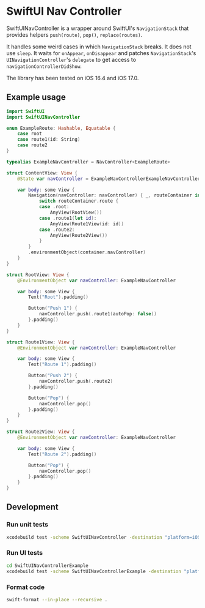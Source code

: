 # SwiftUI Nav Controller

SwiftUINavController is a wrapper around SwiftUI's `NavigationStack` that
provides helpers `push(route)`, `pop()`, `replace(routes)`.

It handles some weird cases in which `NavigationStack` breaks. It does not use
`sleep`. It waits for `onAppear`, `onDisappear` and patches `NavigationStack`'s
`UINavigationController`'s `delegate` to get access to
`navigationControllerDidShow`.

The library has been tested on iOS 16.4 and iOS 17.0.

## Example usage

```swift
import SwiftUI
import SwiftUINavController

enum ExampleRoute: Hashable, Equatable {
    case root
    case route1(id: String)
    case route2
}

typealias ExampleNavController = NavController<ExampleRoute>

struct ContentView: View {
    @State var navController = ExampleNavControllerExampleNavController(rootRoute: .root)

    var body: some View {
        Navigation(navController: navController) { _, routeContainer in
            switch routeContainer.route {
            case .root:
                AnyView(RootView())
            case .route1(let id):
                AnyView(Route1View(id: id))
            case .route2:
                AnyView(Route2View())
            }
        }
        .environmentObject(container.navController)
    }
}

struct RootView: View {
    @EnvironmentObject var navController: ExampleNavController

    var body: some View {
        Text("Root").padding()

        Button("Push 1") {
            navController.push(.route1(autoPop: false))
        }.padding()
    }
}

struct Route1View: View {
    @EnvironmentObject var navController: ExampleNavController

    var body: some View {
        Text("Route 1").padding()

        Button("Push 2") {
            navController.push(.route2)
        }.padding()

        Button("Pop") {
            navController.pop()
        }.padding()
    }
}

struct Route2View: View {
    @EnvironmentObject var navController: ExampleNavController

    var body: some View {
        Text("Route 2").padding()

        Button("Pop") {
            navController.pop()
        }.padding()
    }
}
```

## Development

### Run unit tests

```sh
xcodebuild test -scheme SwiftUINavController -destination "platform=iOS Simulator,name=iPhone 15 Pro"
```

### Run UI tests

```sh
cd SwiftUINavControllerExample
xcodebuild test -scheme SwiftUINavControllerExample -destination "platform=iOS Simulator,name=iPhone 15 Pro"
```

### Format code

```sh
swift-format --in-place --recursive .
```
